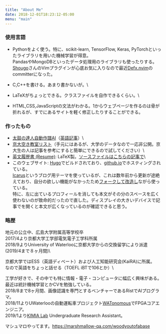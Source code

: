 ```yaml
---
title: "About Me"
date: 2018-12-01T18:23:12-05:00
menu: "main"
---
```


### 使用言語
* Pythonをよく使う。特に、scikit-learn, TensorFlow, Keras, PyTorchといったライブラリを用いた機械学習が得意。\
PandasやMongoDBといったデータ処理用のライブラリも使ったりする。\
[Shougo](https://github.com/Shougo)さんのVimプラグインが心底お気に入りなので最近[Defx.nvim](https://github.com/Shougo/defx.nvim)のcommitterになった。

* C,C++を書ける。あまり書かないが。\

* LaTeXがちょっとできる。クラスファイルを自作できるくらい。\

* HTML,CSS,JavaScriptの文法がわかる。1からウェブページを作るのは骨が折れるが、すでにあるサイトを軽く修正したりすることができる。

### 作ったもの
* [太鼓の達人自動作譜AI](https://woodyzootopia.github.io/2018/07/01/cnnで太鼓の達人の譜面を自動生成するプログラムを書いた/)（[英語記事](https://medium.com/datadriveninvestor/automatic-drummer-with-deep-learning-3e92723b5a79)）\
* [京大空き教室リスト](https://woodyzootopia.github.io/2018/12/01/大学の空き教室を自動で算出してくれるプログラムを書いた/)（手元にはあるが、大学のデータなので一応非公開。京大生の人は記事を参考にすると簡単にできるので試してください）\
* [英文履歴書 (Resume)](/latex/Resume.pdf):
LaTeX製。[ソースファイルはこちらの記事で](https://woodyzootopia.github.io/2018/12/01/latexで誰でも簡単に英文履歴書が作れるクラスを作った/)\
* このウェブサイト: [Hugo](https://gohugo.io/)でビルドされており、[github.io](https://pages.github.com/)でホスティングされている。\
[Icarus](https://github.com/digitalcraftsman/hugo-icarus-theme)というブログ用テーマを使っているが、これは数年前から更新が途絶えており、自分の欲しい機能がなかったため[フォークして改造し](https://github.com/woodyZootopia/hugo-icarus-theme)ながら使っている。\
特に、左に出ているプロフィールを消しても本文がその分のスペースを広く使わないのが致命的だったので直した。ディスプレイの大きいデバイスで記事でを開くと本文が広くなっているのが確認できると思う。

### 略歴
地元の公立中、広島大学附属高等学校卒\
2017/4より京都大学工学部電気電子工学科所属\
2018/9よりUniversity of Waterlooに京都大学からの交換留学により派遣(2019/4まで８ヶ月間)\

京都大学ではESS（英語ディベート）および人工知能研究会(KaiRA)に所属。\
なので英語をちょっと話せる（TOEFL iBTで106とか）\

工学が好きで、その中でも特に情報・電子・コンピュータに幅広く興味がある。\
最近は統計機械学習とかCVを勉強している。\
2018/8まで8ヶ月間、画像認識を専門とするベンチャーであるRistでAIプログラマ。\
2018/11よりUWaterlooの自動運転車プロジェクト[WATonomous](https://watonomous.ca)でFPGAコアエンジニア。\
2019/1より[KIMIA Lab](http://kimia.uwaterloo.ca) Undergraduate Research Assistant。

マシュマロやってます。https://marshmallow-qa.com/woodyoutofabase
